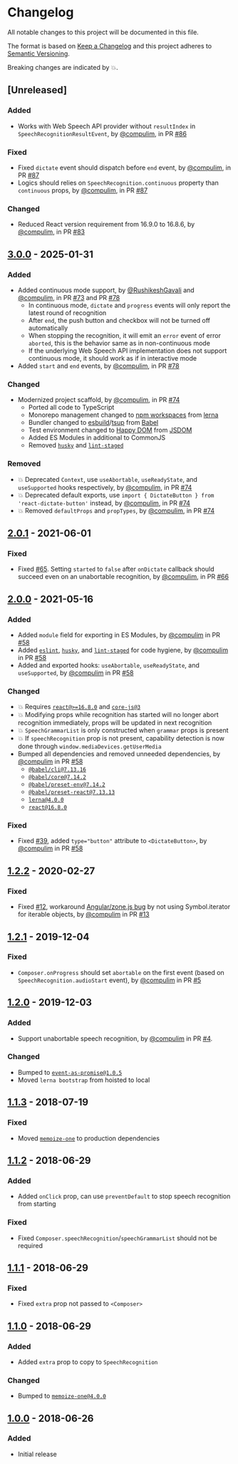 # Changelog

All notable changes to this project will be documented in this file.

The format is based on [Keep a Changelog](http://keepachangelog.com/en/1.0.0/)
and this project adheres to [Semantic Versioning](http://semver.org/spec/v2.0.0.html).

Breaking changes are indicated by 💥.

## [Unreleased]

### Added

- Works with Web Speech API provider without `resultIndex` in `SpeechRecognitionResultEvent`, by [@compulim](https://github.com/compulim), in PR [#86](https://github.com/compulim/react-dictate-button/pull/86)

### Fixed

- Fixed `dictate` event should dispatch before `end` event, by [@compulim](https://github.com/compulim), in PR [#87](https://github.com/compulim/react-dictate-button/pull/87)
- Logics should relies on `SpeechRecognition.continuous` property than `continuous` props, by [@compulim](https://github.com/compulim), in PR [#87](https://github.com/compulim/react-dictate-button/pull/87)

### Changed

- Reduced React version requirement from 16.9.0 to 16.8.6, by [@compulim](https://github.com/compulim), in PR [#83](https://github.com/compulim/react-dictate-button/pull/83)

## [3.0.0] - 2025-01-31

### Added

- Added continuous mode support, by [@RushikeshGavali](https://github.com/RushikeshGavali) and [@compulim](https://github.com/compulim), in PR [#73](https://github.com/compulim/react-dictate-button/pull/73) and PR [#78](https://github.com/compulim/react-dictate-button/pull/78)
   - In continuous mode, `dictate` and `progress` events will only report the latest round of recognition
   - After `end`, the push button and checkbox will not be turned off automatically
   - When stopping the recognition, it will emit an `error` event of error `aborted`, this is the behavior same as in non-continuous mode
   - If the underlying Web Speech API implementation does not support continuous mode, it should work as if in interactive mode
- Added `start` and `end` events, by [@compulim](https://github.com/compulim), in PR [#78](https://github.com/compulim/react-dictate-button/pull/78)

### Changed

- Modernized project scaffold, by [@compulim](https://github.com/compulim), in PR [#74](https://github.com/compulim/react-dictate-button/pull/74)
   - Ported all code to TypeScript
   - Monorepo management changed to [npm workspaces](https://docs.npmjs.com/cli/v11/using-npm/workspaces) from [lerna](https://lerna.js.org/)
   - Bundler changed to [esbuild](https://esbuild.github.io/)/[tsup](https://github.com/egoist/tsup) from [Babel](https://babeljs.io/)
   - Test environment changed to [Happy DOM](https://github.com/capricorn86/happy-dom) from [JSDOM](https://github.com/jsdom/jsdom)
   - Added ES Modules in additional to CommonJS
   - Removed [`husky`](https://www.npmjs.com/package/husky) and [`lint-staged`](https://www.npmjs.com/package/lint-staged)

### Removed

- 💥 Deprecated `Context`, use `useAbortable`, `useReadyState`, and `useSupported` hooks respectively, by [@compulim](https://github.com/compulim), in PR [#74](https://github.com/compulim/react-dictate-button/pull/74)
- 💥 Deprecated default exports, use `import { DictateButton } from 'react-dictate-button'` instead, by [@compulim](https://github.com/compulim), in PR [#74](https://github.com/compulim/react-dictate-button/pull/74)
- 💥 Removed `defaultProps` and `propTypes`, by [@compulim](https://github.com/compulim), in PR [#74](https://github.com/compulim/react-dictate-button/pull/74)

## [2.0.1] - 2021-06-01

### Fixed

- Fixed [#65](https://github.com/compulim/react-dictate-button/issues/65). Setting `started` to `false` after `onDictate` callback should succeed even on an unabortable recognition, by [@compulim](https://github.com/compulim), in PR [#66](https://github.com/compulim/react-dictate-button/pull/66)

## [2.0.0] - 2021-05-16

### Added

- Added `module` field for exporting in ES Modules, by [@compulim](https://github.com/compulim) in PR [#58](https://github.com/compulim/react-dictate-button/pull/58)
- Added [`eslint`](https://npmjs.com/package/eslint), [`husky`](https://npmjs.com/package/husky), and [`lint-staged`](https://npmjs.com/package/lint-staged) for code hygiene, by [@compulim](https://github.com/compulim) in PR [#58](https://github.com/compulim/react-dictate-button/pull/58)
- Added and exported hooks: `useAbortable`, `useReadyState`, and `useSupported`, by [@compulim](https://github.com/compulim) in PR [#58](https://github.com/compulim/react-dictate-button/pull/58)

### Changed

- 💥 Requires [`react@>=16.8.0`](https://npmjs.com/package/react) and [`core-js@3`](https://npmjs.com/package/core-js`)
- 💥 Modifying props while recognition has started will no longer abort recognition immediately, props will be updated in next recognition
- 💥 `SpeechGrammarList` is only constructed when `grammar` props is present
- 💥 If `speechRecognition` prop is not present, capability detection is now done through `window.mediaDevices.getUserMedia`
- Bumped all dependencies and removed unneeded dependencies, by [@compulim](https://github.com/compulim) in PR [#58](https://github.com/compulim/react-dictate-button/pull/58)
  - [`@babel/cli@7.13.16`](https://npmjs.com/package/@babel/cli)
  - [`@babel/core@7.14.2`](https://npmjs.com/package/@babel/core)
  - [`@babel/preset-env@7.14.2`](https://npmjs.com/package/@babel/preset-env)
  - [`@babel/preset-react@7.13.13`](https://npmjs.com/package/@babel/preset-react)
  - [`lerna@4.0.0`](https://npmjs.com/package/lerna)
  - [`react@16.8.0`](https://npmjs.com/package/react)

### Fixed

- Fixed [#39](https://github.com/compulim/react-dictate-button/issues/39), added `type="button"` attribute to `<DictateButton>`, by [@compulim](https://github.com/compulim) in PR [#58](https://github.com/compulim/react-dictate-button/pull/58)

## [1.2.2] - 2020-02-27

### Fixed

- Fixed [#12](https://github.com/compulim/react-dictate-button/issues/12), workaround [Angular/zone.js bug](https://github.com/angular/angular/issues/31750) by not using Symbol.iterator for iterable objects, by [@compulim](https://github.com/compulim) in PR [#13](https://github.com/compulim/react-dictate-button/pull/13)

## [1.2.1] - 2019-12-04

### Fixed

- `Composer.onProgress` should set `abortable` on the first event (based on `SpeechRecognition.audioStart` event), by [@compulim](https://github.com/compulim) in PR [#5](https://github.com/compulim/react-dictate-button/pull/5)

## [1.2.0] - 2019-12-03

### Added

- Support unabortable speech recognition, by [@compulim](https://github.com/compulim) in PR [#4](https://github.com/compulim/react-dictate-button/pull/4).

### Changed

- Bumped to [`event-as-promise@1.0.5`](https://npmjs.com/package/event-as-promise/v/1.0.5)
- Moved `lerna bootstrap` from hoisted to local

## [1.1.3] - 2018-07-19

### Fixed

- Moved [`memoize-one`](https://npmjs.com/package/memoize-one) to production dependencies

## [1.1.2] - 2018-06-29

### Added

- Added `onClick` prop, can use `preventDefault` to stop speech recognition from starting

### Fixed

- Fixed `Composer.speechRecognition`/`speechGrammarList` should not be required

## [1.1.1] - 2018-06-29

### Fixed

- Fixed `extra` prop not passed to `<Composer>`

## [1.1.0] - 2018-06-29

### Added

- Added `extra` prop to copy to `SpeechRecognition`

### Changed

- Bumped to [`memoize-one@4.0.0`](https://npmjs.com/package/memoize-one/v/4.0.0)

## [1.0.0] - 2018-06-26

### Added

- Initial release

[3.0.0]: https://github.com/compulim/react-dictate-button/compare/v2.0.1...v3.0.0
[2.0.1]: https://github.com/compulim/react-dictate-button/compare/v2.0.0...v2.0.1
[2.0.0]: https://github.com/compulim/react-dictate-button/compare/v1.2.2...v2.0.0
[1.2.2]: https://github.com/compulim/react-dictate-button/compare/v1.2.1...v1.2.2
[1.2.1]: https://github.com/compulim/react-dictate-button/compare/v1.2.0...v1.2.1
[1.2.0]: https://github.com/compulim/react-dictate-button/compare/v1.1.3...v1.2.0
[1.1.3]: https://github.com/compulim/react-dictate-button/compare/v1.1.2...v1.1.3
[1.1.2]: https://github.com/compulim/react-dictate-button/compare/v1.1.1...v1.1.2
[1.1.1]: https://github.com/compulim/react-dictate-button/compare/v1.1.0...v1.1.1
[1.1.0]: https://github.com/compulim/react-dictate-button/compare/v1.0.0...v1.1.0
[1.0.0]: https://github.com/compulim/react-dictate-button/releases/tag/v1.0.0
